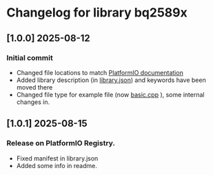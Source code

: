 # Changelog for library bq2589x


## [1.0.0] 2025-08-12


### Initial commit

* Changed file locations to match [PlatformIO documentation](https://docs.platformio.org/en/stable/librarymanager/creating.html)
* Added library description (in [library.json](../library.json)) and keywords have been moved there 
* Changed file type for example file (now [basic.cpp](../examples/basic.cpp) ), some internal changes in.


## [1.0.1] 2025-08-15

### Release on PlatformIO Registry.

* Fixed manifest in library.json
* Added some info in readme.
